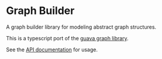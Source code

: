 # Graph Builder

A graph builder library for modeling abstract graph structures.

This is a typescript port of the [guava graph library](https://github.com/google/guava/wiki/GraphsExplained).

See the [API documentation](./markdown/graph-builder.md) for usage.
